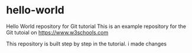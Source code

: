 # hello-world
Hello World repository for Git tutorial
This is an example repository for the Git tutoial on https://www.w3schools.com

This repository is built step by step in the tutorial.
i made changes
